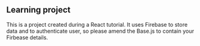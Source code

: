 ## Learning project

This is a project created during a React tutorial.
It uses Firebase to store data and to authenticate user, so please amend the Base.js to contain your Firbease details.